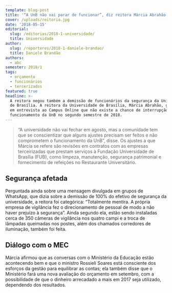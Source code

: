 ```yaml
---
template: blog-post
title: '“A UnB não vai parar de funcionar”, diz reitora Márcia Abrahão'
cover: /uploads/reitoria.jpg
date: '2018-05-15'
editorial:
  slug: /editorias/2018-1-universidade/
  title: Universidade
author:
  slug: /reporteres/2018-1-daniele-brandao/
  title: Daniele Brandão
authors:
  - abc
semester: 2018/1
tags:
  - orçamento
  - funcionários
  - tercerizados
featured: true
headline: >-
  A reitora negou também a demissão de funcionários da segurança da Universidade
  de Brasília. A reitora da Universidade de Brasília, Márcia Abrahão, garantiu
  em entrevista ao Campus Online que não existe a chance de interrupção do
  funcionamento da UnB no segundo semestre de 2018.
---
```


> “A universidade não vai fechar em agosto, mas a comunidade tem que se conscientizar que alguns ajustes precisam ser feitos e não comprometem o funcionamento da UnB”, disse. Os ajustes a que Márcia se refere são revisões em contratos com as empresas terceirizadas que prestam serviços à Fundação Universidade de Brasília (FUB), como limpeza, manutenção, segurança patrimonial e fornecimento de refeições no Restaurante Universitário.

## Segurança afetada

Perguntada ainda sobre uma mensagem divulgada em grupos de WhatsApp, que dizia sobre a demissão de 100% do efetivo de segurança da universidade, a reitora foi categórica: “Totalmente mentira. A própria empresa de vigilância fez o direcionamento de pessoal de modo a não haver prejuízo à segurança”. Ainda segundo ela, estão sendo instaladas cerca de 350 câmeras de vigilância nos quatro campi e a troca de lâmpadas queimadas nos postes, além dos chamados corredores de iluminação, também foi feita.

## Diálogo com o MEC

Márcia afirmou que as conversas com o Ministério da Educação estão acontecendo bem e que o ministro Rossieli Soares está consciente dos esforços da gestão para equilibrar as contas; ela também disse que o Ministério fará uma nova avaliação do orçamento em setembro, com a possibilidade de que o dinheiro arrecadado a mais em 2017 seja utilizado, dependendo dos resultados.
